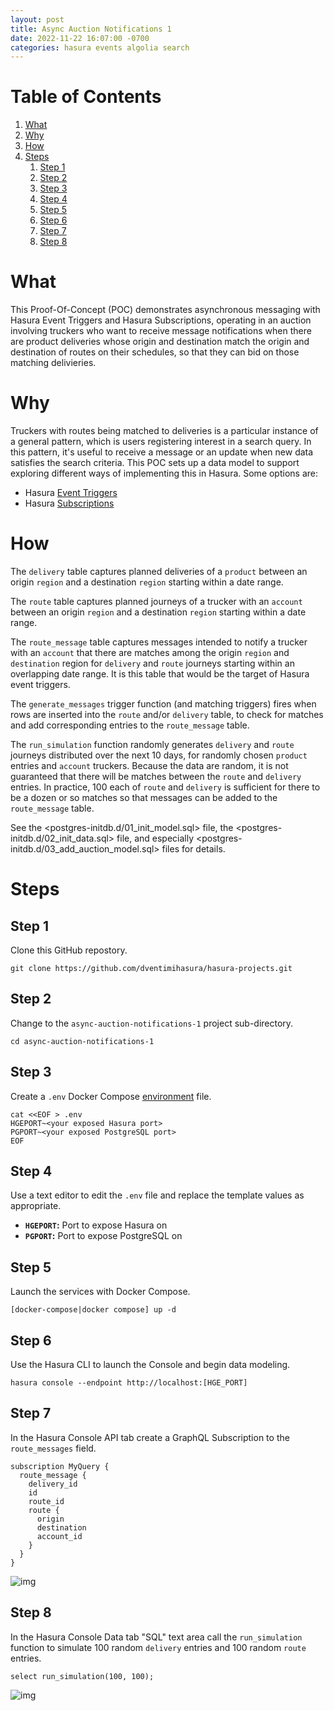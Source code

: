 ```yaml
---
layout: post
title: Async Auction Notifications 1
date: 2022-11-22 16:07:00 -0700
categories: hasura events algolia search
---
```


# Table of Contents

1.  [What](#org8cb5c2d)
2.  [Why](#orgc1dec7e)
3.  [How](#org8819d03)
4.  [Steps](#org3e25708)
    1.  [Step 1](#org273f38c)
    2.  [Step 2](#org7d1e31a)
    3.  [Step 3](#org5dbdc68)
    4.  [Step 4](#org5fd1fd6)
    5.  [Step 5](#orgdc1c465)
    6.  [Step 6](#org9b36cbe)
    7.  [Step 7](#orgb4df324)
    8.  [Step 8](#orgde6df97)


<a id="org8cb5c2d"></a>

# What

This Proof-Of-Concept (POC) demonstrates asynchronous messaging with
Hasura Event Triggers and Hasura Subscriptions, operating in an auction
involving truckers who want to receive message notifications when
there are product deliveries whose origin and destination match the
origin and destination of routes on their schedules, so that they can
bid on those matching delivieries.


<a id="orgc1dec7e"></a>

# Why

Truckers with routes being matched to deliveries is a particular
instance of a general pattern, which is users registering interest in
a search query.  In this pattern, it's useful to receive a message or
an update when new data satisfies the search criteria.  This POC sets
up a data model to support exploring different ways of implementing
this in Hasura.  Some options are:

-   Hasura [Event Triggers](https://hasura.io/docs/latest/event-triggers/overview/)
-   Hasura [Subscriptions](https://hasura.io/docs/latest/subscriptions/overview/)


<a id="org8819d03"></a>

# How

The `delivery` table captures planned deliveries of a `product`
between an origin `region` and a destination `region` starting within
a date range.

The `route` table captures planned journeys of a trucker with an
`account` between an origin `region` and a destination `region`
starting within a date range.

The `route_message` table captures messages intended to notify a
trucker with an `account` that there are matches among the origin
`region` and `destination` region for `delivery` and `route` journeys
starting within an overlapping date range.  It is this table that
would be the target of Hasura event triggers.

The `generate_messages` trigger function (and matching triggers) fires
when rows are inserted into the `route` and/or `delivery` table, to
check for matches and add corresponding entries to the `route_message`
table.

The `run_simulation` function randomly generates `delivery` and
`route` journeys distributed over the next 10 days, for randomly
chosen `product` entries and `account` truckers.  Because the data are
random, it is not guaranteed that there will be matches between the
`route` and `delivery` entries.  In practice, 100 each of `route` and
`delivery` is sufficient for there to be a dozen or so matches so that
messages can be added to the `route_message` table.

See the <postgres-initdb.d/01_init_model.sql> file, the
<postgres-initdb.d/02_init_data.sql> file, and especially
<postgres-initdb.d/03_add_auction_model.sql> files for details.


<a id="org3e25708"></a>

# Steps


<a id="org273f38c"></a>

## Step 1

Clone this GitHub repostory.

    git clone https://github.com/dventimihasura/hasura-projects.git


<a id="org7d1e31a"></a>

## Step 2

Change to the `async-auction-notifications-1` project sub-directory.

    cd async-auction-notifications-1


<a id="org5dbdc68"></a>

## Step 3

Create a `.env` Docker Compose
[environment](<https://docs.docker.com/compose/environment-variables/set-environment-variables/>)
file.

    cat <<EOF > .env
    HGEPORT~<your exposed Hasura port>
    PGPORT~<your exposed PostgreSQL port>
    EOF


<a id="org5fd1fd6"></a>

## Step 4

Use a text editor to edit the `.env` file and replace the template
values as appropriate.

-   **`HGEPORT`:** Port to expose Hasura on
-   **`PGPORT`:** Port to expose PostgreSQL on


<a id="orgdc1c465"></a>

## Step 5

Launch the services with Docker Compose.

    [docker-compose|docker compose] up -d


<a id="org9b36cbe"></a>

## Step 6

Use the Hasura CLI to launch the Console and begin data modeling.

    hasura console --endpoint http://localhost:[HGE_PORT]


<a id="orgb4df324"></a>

## Step 7

In the Hasura Console API tab create a GraphQL Subscription to the `route_messages` field.

    subscription MyQuery {
      route_message {
        delivery_id
        id
        route_id
        route {
          origin
          destination
          account_id
        }
      }
    }

![img](api_tab.png)


<a id="orgde6df97"></a>

## Step 8

In the Hasura Console Data tab "SQL" text area call the
`run_simulation` function to simulate 100 random `delivery` entries
and 100 random `route` entries.

    select run_simulation(100, 100);

![img](data_tab.png)

